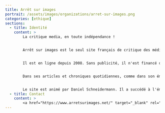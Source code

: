 ```yaml
---
title: Arrêt sur images
portrait: /assets/images/organizations/arret-sur-images.png
categories: [ethique]
sections:
  - title: Identité
    content: >
        La critique media, en toute indépendance !


        Arrêt sur images est le seul site français de critique des médias, qui soit à la fois indépendant et fabriqué par des journalistes professionnel.le.s.


        Il est en ligne depuis 2008. Sans publicité, il n'est financé que par ses abonné.e.s.


        Dans ses articles et chroniques quotidiennes, comme dans son émission hebdomadaire du vendredi, il s'attache à déconstruire tous les récits médiatiques, aussi bien télévisés, écrits, que sur les réseaux sociaux.


        Le site est animé par Daniel Schneidermann. Il a succédé à l'émission du même nom, diffusée sur France 5 de 1995 à 2007.
  - title: Contact
    content: >
        <a href="https://www.arretsurimages.net/" target="_blank" rel="noreferrer">Site</a>
---
```

